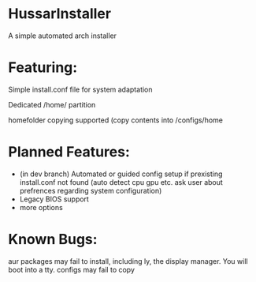 #  HussarInstaller
A simple automated arch installer

# Featuring:

Simple install.conf file for system adaptation

Dedicated /home/ partition

homefolder copying supported (copy contents into /configs/home

# Planned Features:
- (in dev branch) Automated or guided config setup if prexisting install.conf not found (auto detect cpu gpu etc. ask user about prefrences regarding system configuration)
- Legacy BIOS support
- more options

# Known Bugs:
aur packages may fail to install, including ly, the display manager. You will boot into a tty.
configs may fail to copy
